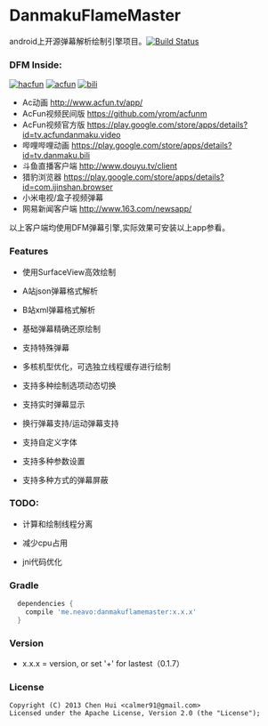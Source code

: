DanmakuFlameMaster
==================

android上开源弹幕解析绘制引擎项目。[![Build Status](https://travis-ci.org/ctiao/DanmakuFlameMaster.png?branch=master)](https://travis-ci.org/ctiao/DanmakuFlameMaster)

### DFM Inside: 
[![hacfun](https://raw.github.com/ctiao/ctiao.github.io/master/images/apps/hacfun.png?raw=true)](https://play.google.com/store/apps/details?id=tv.ac.fun)
[![acfun](https://raw.github.com/ctiao/ctiao.github.io/master/images/apps/acfun.png?raw=true)](https://play.google.com/store/apps/details?id=tv.acfundanmaku.video)
[![bili](https://raw.github.com/ctiao/ctiao.github.io/master/images/apps/bili.png?raw=true)](https://play.google.com/store/apps/details?id=tv.danmaku.bili)

- Ac动画 http://www.acfun.tv/app/
- AcFun视频民间版 https://github.com/yrom/acfunm
- AcFun视频官方版 https://play.google.com/store/apps/details?id=tv.acfundanmaku.video
- 哔哩哔哩动画 https://play.google.com/store/apps/details?id=tv.danmaku.bili
- 斗鱼直播客户端 http://www.douyu.tv/client
- 猎豹浏览器 https://play.google.com/store/apps/details?id=com.ijinshan.browser
- 小米电视/盒子视频弹幕
- 网易新闻客户端 http://www.163.com/newsapp/

以上客户端均使用DFM弹幕引擎,实际效果可安装以上app参看。

### Features

- 使用SurfaceView高效绘制

- A站json弹幕格式解析

- B站xml弹幕格式解析

- 基础弹幕精确还原绘制

- 支持特殊弹幕

- 多核机型优化，可选独立线程缓存进行绘制

- 支持多种绘制选项动态切换

- 支持实时弹幕显示

- 换行弹幕支持/运动弹幕支持

- 支持自定义字体

- 支持多种参数设置

- 支持多种方式的弹幕屏蔽

### TODO:

- 计算和绘制线程分离

- 减少cpu占用

- jni代码优化

### Gradle
  ```groovy
    dependencies {
      compile 'me.neavo:danmakuflamemaster:x.x.x'
    }
  ```  

### Version
  * x.x.x = version, or set '+' for lastest（0.1.7）

### License
    Copyright (C) 2013 Chen Hui <calmer91@gmail.com>
    Licensed under the Apache License, Version 2.0 (the "License");
